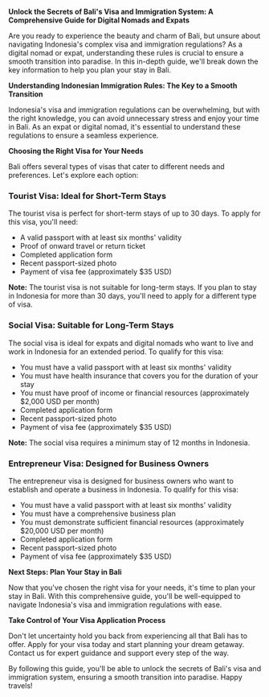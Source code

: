 **Unlock the Secrets of Bali's Visa and Immigration System: A Comprehensive Guide for Digital Nomads and Expats**

Are you ready to experience the beauty and charm of Bali, but unsure about navigating Indonesia's complex visa and immigration regulations? As a digital nomad or expat, understanding these rules is crucial to ensure a smooth transition into paradise. In this in-depth guide, we'll break down the key information to help you plan your stay in Bali.

**Understanding Indonesian Immigration Rules: The Key to a Smooth Transition**

Indonesia's visa and immigration regulations can be overwhelming, but with the right knowledge, you can avoid unnecessary stress and enjoy your time in Bali. As an expat or digital nomad, it's essential to understand these regulations to ensure a seamless experience.

**Choosing the Right Visa for Your Needs**

Bali offers several types of visas that cater to different needs and preferences. Let's explore each option:

### **Tourist Visa: Ideal for Short-Term Stays**

The tourist visa is perfect for short-term stays of up to 30 days. To apply for this visa, you'll need:

* A valid passport with at least six months' validity
* Proof of onward travel or return ticket
* Completed application form
* Recent passport-sized photo
* Payment of visa fee (approximately $35 USD)

**Note:** The tourist visa is not suitable for long-term stays. If you plan to stay in Indonesia for more than 30 days, you'll need to apply for a different type of visa.

### **Social Visa: Suitable for Long-Term Stays**

The social visa is ideal for expats and digital nomads who want to live and work in Indonesia for an extended period. To qualify for this visa:

* You must have a valid passport with at least six months' validity
* You must have health insurance that covers you for the duration of your stay
* You must have proof of income or financial resources (approximately $2,000 USD per month)
* Completed application form
* Recent passport-sized photo
* Payment of visa fee (approximately $35 USD)

**Note:** The social visa requires a minimum stay of 12 months in Indonesia.

### **Entrepreneur Visa: Designed for Business Owners**

The entrepreneur visa is designed for business owners who want to establish and operate a business in Indonesia. To qualify for this visa:

* You must have a valid passport with at least six months' validity
* You must have a comprehensive business plan
* You must demonstrate sufficient financial resources (approximately $20,000 USD per month)
* Completed application form
* Recent passport-sized photo
* Payment of visa fee (approximately $35 USD)

**Next Steps: Plan Your Stay in Bali**

Now that you've chosen the right visa for your needs, it's time to plan your stay in Bali. With this comprehensive guide, you'll be well-equipped to navigate Indonesia's visa and immigration regulations with ease.

**Take Control of Your Visa Application Process**

Don't let uncertainty hold you back from experiencing all that Bali has to offer. Apply for your visa today and start planning your dream getaway. Contact us for expert guidance and support every step of the way.

By following this guide, you'll be able to unlock the secrets of Bali's visa and immigration system, ensuring a smooth transition into paradise. Happy travels!